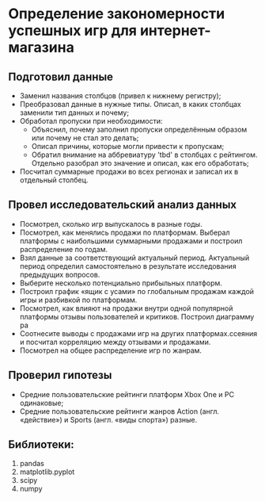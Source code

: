 # Определение закономерности успешных игр для интернет-магазина
## Подготовил данные
- Заменил названия столбцов (привел к нижнему регистру);
- Преобразовал данные в нужные типы. Описал, в каких столбцах заменили тип данных и почему;
- Обработал пропуски при необходимости:
  - Объяснил, почему заполнил пропуски определённым образом или почему не стал это делать;
  - Описал причины, которые могли привести к пропускам;
  - Обратил внимание на аббревиатуру 'tbd' в столбцах с рейтингом. Отдельно разобрал это значение и описал, как его обработать;
- Посчитал суммарные продажи во всех регионах и записал их в отдельный столбец.
## Провел исследовательский анализ данных
- Посмотрел, сколько игр выпускалось в разные годы.
- Посмотрел, как менялись продажи по платформам. Выберал платформы с наибольшими суммарными продажами и построил распределение по годам.
- Взял данные за соответствующий актуальный период. Актуальный период определил самостоятельно в результате исследования предыдущих вопросов.
- Выберите несколько потенциально прибыльных платформ.
- Построил график «ящик с усами» по глобальным продажам каждой игры и разбивкой по платформам.
- Посмотрел, как влияют на продажи внутри одной популярной платформы отзывы пользователей и критиков. Построил диаграмму ра
- Соотнесите выводы с продажами игр на других платформах.ссеяния и посчитал корреляцию между отзывами и продажами.
- Посмотрел на общее распределение игр по жанрам.
## Проверил гипотезы
- Средние пользовательские рейтинги платформ Xbox One и PC одинаковые;
- Средние пользовательские рейтинги жанров Action (англ. «действие») и Sports (англ. «виды спорта») разные.
## Библиотеки:
1. pandas
2. matplotlib.pyplot
3. scipy
4. numpy
